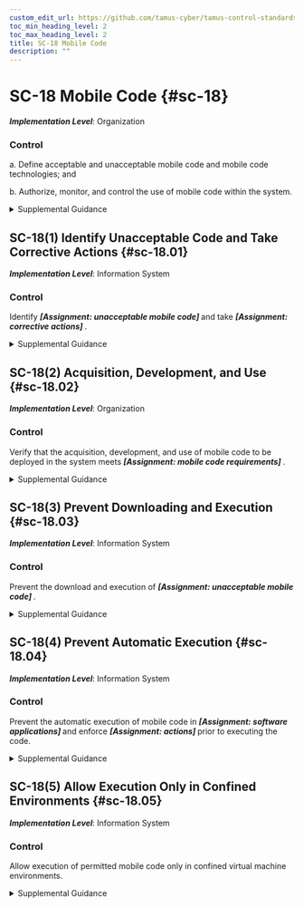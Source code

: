 ```yaml
---
custom_edit_url: https://github.com/tamus-cyber/tamus-control-standards/tree/main/content/tamus.edu/TAMUS_profile.xml
toc_min_heading_level: 2
toc_max_heading_level: 2
title: SC-18 Mobile Code
description: ""
---
```


# SC-18 Mobile Code {#sc-18}

_**Implementation Level**_: Organization

### Control

a. Define acceptable and unacceptable mobile code and mobile code technologies; and

b. Authorize, monitor, and control the use of mobile code within the system.

<details>
  <summary>Supplemental Guidance</summary>

Mobile code includes any program, application, or content that can be transmitted across a network (e.g., embedded in an email, document, or website) and executed on a remote system. Decisions regarding the use of mobile code within organizational systems are based on the potential for the code to cause damage to the systems if used maliciously. Mobile code technologies include Java applets, JavaScript, HTML5, WebGL, and VBScript. Usage restrictions and implementation guidelines apply to both the selection and use of mobile code installed on servers and mobile code downloaded and executed on individual workstations and devices, including notebook computers and smart phones. Mobile code policy and procedures address specific actions taken to prevent the development, acquisition, and introduction of unacceptable mobile code within organizational systems, including requiring mobile code to be digitally signed by a trusted source.

</details>

## SC-18(1) Identify Unacceptable Code and Take Corrective Actions {#sc-18.01}

_**Implementation Level**_: Information System

### Control

Identify <strong> <em>[Assignment: unacceptable mobile code]</em> </strong> and take <strong> <em>[Assignment: corrective actions]</em> </strong>.

<details>
  <summary>Supplemental Guidance</summary>

Corrective actions when unacceptable mobile code is detected include blocking, quarantine, or alerting administrators. Blocking includes preventing the transmission of word processing files with embedded macros when such macros have been determined to be unacceptable mobile code.

</details>

## SC-18(2) Acquisition, Development, and Use {#sc-18.02}

_**Implementation Level**_: Organization

### Control

Verify that the acquisition, development, and use of mobile code to be deployed in the system meets <strong> <em>[Assignment: mobile code requirements]</em> </strong>.

<details>
  <summary>Supplemental Guidance</summary>

None.

</details>

## SC-18(3) Prevent Downloading and Execution {#sc-18.03}

_**Implementation Level**_: Information System

### Control

Prevent the download and execution of <strong> <em>[Assignment: unacceptable mobile code]</em> </strong>.

<details>
  <summary>Supplemental Guidance</summary>

None.

</details>

## SC-18(4) Prevent Automatic Execution {#sc-18.04}

_**Implementation Level**_: Information System

### Control

Prevent the automatic execution of mobile code in <strong> <em>[Assignment: software applications]</em> </strong> and enforce <strong> <em>[Assignment: actions]</em> </strong> prior to executing the code.

<details>
  <summary>Supplemental Guidance</summary>

Actions enforced before executing mobile code include prompting users prior to opening email attachments or clicking on web links. Preventing the automatic execution of mobile code includes disabling auto-execute features on system components that employ portable storage devices, such as compact discs, digital versatile discs, and universal serial bus devices.

</details>

## SC-18(5) Allow Execution Only in Confined Environments {#sc-18.05}

_**Implementation Level**_: Information System

### Control

Allow execution of permitted mobile code only in confined virtual machine environments.

<details>
  <summary>Supplemental Guidance</summary>

Permitting the execution of mobile code only in confined virtual machine environments helps prevent the introduction of malicious code into other systems and system components.

</details>

